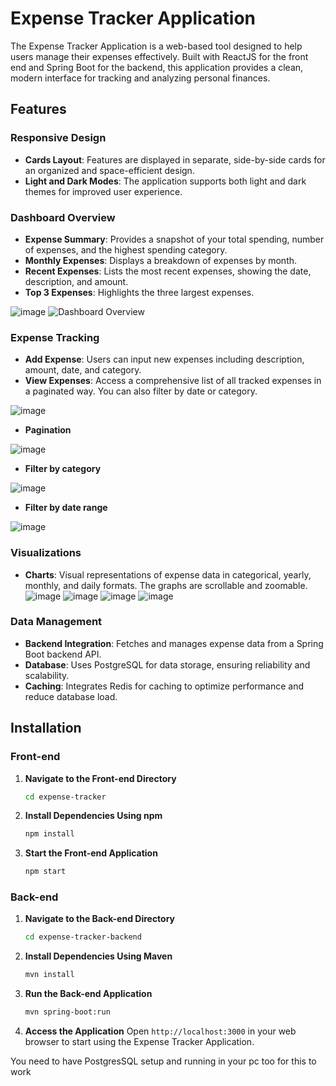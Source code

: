 # Expense Tracker Application

The Expense Tracker Application is a web-based tool designed to help users manage their expenses effectively. Built with ReactJS for the front end and Spring Boot for the backend, this application provides a clean, modern interface for tracking and analyzing personal finances.

## Features

### Responsive Design

- **Cards Layout**: Features are displayed in separate, side-by-side cards for an organized and space-efficient design.
- **Light and Dark Modes**: The application supports both light and dark themes for improved user experience.

### Dashboard Overview

- **Expense Summary**: Provides a snapshot of your total spending, number of expenses, and the highest spending category.
- **Monthly Expenses**: Displays a breakdown of expenses by month.
- **Recent Expenses**: Lists the most recent expenses, showing the date, description, and amount.
- **Top 3 Expenses**: Highlights the three largest expenses.

![image](https://github.com/user-attachments/assets/2dda7dd5-45cf-49f8-be43-85b99cbf4911)
![Dashboard Overview](https://github.com/user-attachments/assets/69884fd1-7552-4bb4-be0d-426fcfee223f)

### Expense Tracking

- **Add Expense**: Users can input new expenses including description, amount, date, and category.
- **View Expenses**: Access a comprehensive list of all tracked expenses in a paginated way. You can also filter by date or category.

![image](https://github.com/user-attachments/assets/587c9fda-5911-400d-beb3-f69a635ef6c9)

- **Pagination**

![image](https://github.com/user-attachments/assets/5b17d1b2-8d19-49b7-a176-cd9c9464dfaf)
- **Filter by category**

![image](https://github.com/user-attachments/assets/5c6789d3-c183-44bf-8cba-3494ffd1c508)
- **Filter by date range**

![image](https://github.com/user-attachments/assets/42b417cf-5541-42c1-a04e-af624fc77061)


### Visualizations

- **Charts**: Visual representations of expense data in categorical, yearly, monthly, and daily formats. The graphs are scrollable and zoomable.
![image](https://github.com/user-attachments/assets/00f501f8-03a6-4871-b968-f5c90a39b8f6)
![image](https://github.com/user-attachments/assets/3f2049ad-b2b2-45fb-ab48-e8556a07574d)
![image](https://github.com/user-attachments/assets/8c3ebfd0-41f3-4f1e-9cd5-9109c35c7c71)
![image](https://github.com/user-attachments/assets/e7b442a6-d39e-4276-8536-56f4bc54e1f1)

### Data Management

- **Backend Integration**: Fetches and manages expense data from a Spring Boot backend API.
- **Database**: Uses PostgreSQL for data storage, ensuring reliability and scalability.
- **Caching**: Integrates Redis for caching to optimize performance and reduce database load.

## Installation

### Front-end

1. **Navigate to the Front-end Directory**
   ```bash
   cd expense-tracker
   ```

2. **Install Dependencies Using npm**
   ```bash
   npm install
   ```

3. **Start the Front-end Application**
   ```bash
   npm start
   ```

### Back-end

1. **Navigate to the Back-end Directory**
   ```bash
   cd expense-tracker-backend
   ```

2. **Install Dependencies Using Maven**
   ```bash
   mvn install
   ```

3. **Run the Back-end Application**
   ```bash
   mvn spring-boot:run
   ```

4. **Access the Application**
   Open `http://localhost:3000` in your web browser to start using the Expense Tracker Application.


You need to have PostgresSQL setup and running in your pc too for this to work

